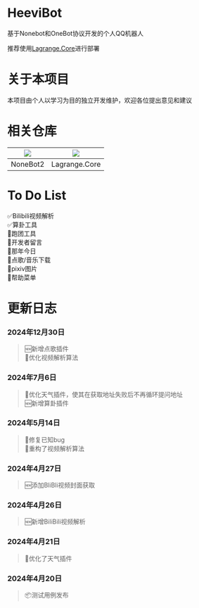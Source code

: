 # HeeviBot
基于Nonebot和OneBot协议开发的个人QQ机器人  

推荐使用[Lagrange.Core](https://github.com/LagrangeDev/Lagrange.Core)进行部署  

# 关于本项目  
本项目由个人以学习为目的独立开发维护，欢迎各位提出意见和建议  

# 相关仓库  

| [![](https://avatars.githubusercontent.com/u/63496654?s=200&v=4)](https://github.com/nonebot/nonebot2) | [![](https://avatars.githubusercontent.com/u/148437753?s=200&v=4)](https://github.com/LagrangeDev/Lagrange.Core) |
| :---: | :---: |
| NoneBot2 | Lagrange.Core |  

# To Do List
:white_check_mark:Bilibili视频解析  
:white_check_mark:算卦工具  
:black_square_button:跑团工具  
:black_square_button:开发者留言  
:black_square_button:那年今日  
:black_square_button:点歌/音乐下载  
:black_square_button:pixiv图片  
:black_square_button:帮助菜单  

# 更新日志

### 2024年12月30日
>🆕新增点歌插件  
>🔨优化视频解析算法  
### 2024年7月6日
>🔨优化天气插件，使其在获取地址失败后不再循环提问地址  
>🆕新增算卦插件  
### 2024年5月14日
>🐛修复已知bug  
>🔨重构了视频解析算法  
### 2024年4月27日
>🆕添加BliBli视频封面获取  
### 2024年4月26日
>🆕新增BiliBili视频解析  
### 2024年4月21日
>🚀优化了天气插件  
### 2024年4月20日
>📦测试用例发布  

